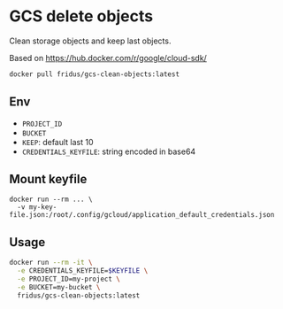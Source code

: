 
# GCS delete objects

Clean storage objects and keep last objects.

Based on https://hub.docker.com/r/google/cloud-sdk/

```sh
docker pull fridus/gcs-clean-objects:latest
```

## Env

- `PROJECT_ID`
- `BUCKET`
- `KEEP`: default last 10
- `CREDENTIALS_KEYFILE`: string encoded in base64

## Mount keyfile

```
docker run --rm ... \
  -v my-key-file.json:/root/.config/gcloud/application_default_credentials.json
```

## Usage

```sh
docker run --rm -it \
  -e CREDENTIALS_KEYFILE=$KEYFILE \
  -e PROJECT_ID=my-project \
  -e BUCKET=my-bucket \
  fridus/gcs-clean-objects:latest
```
